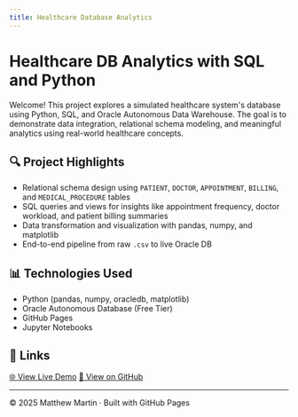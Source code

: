 ```yaml
---
title: Healthcare Database Analytics
---
```


# Healthcare DB Analytics with SQL and Python

Welcome! This project explores a simulated healthcare system's database using Python, SQL, and Oracle Autonomous Data Warehouse. The goal is to demonstrate data integration, relational schema modeling, and meaningful analytics using real-world healthcare concepts.

## 🔍 Project Highlights

- Relational schema design using `PATIENT`, `DOCTOR`, `APPOINTMENT`, `BILLING`, and `MEDICAL_PROCEDURE` tables
- SQL queries and views for insights like appointment frequency, doctor workload, and patient billing summaries
- Data transformation and visualization with pandas, numpy, and matplotlib
- End-to-end pipeline from raw `.csv` to live Oracle DB

## 📊 Technologies Used

- Python (pandas, numpy, oracledb, matplotlib)
- Oracle Autonomous Database (Free Tier)
- GitHub Pages
- Jupyter Notebooks

## 🔗 Links

<a href="demo.html" class="button" target="_blank">🌐 View Live Demo</a>
<a href="https://github.com/matthew-martin1184/healthcare_db_analytics_project" class="button" target="_blank">🔗 View on GitHub</a>


---

&copy; 2025 Matthew Martin · Built with GitHub Pages

